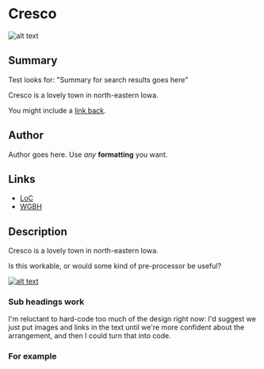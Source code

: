 # Cresco

![alt text](http://mlamedia01.wgbh.org/aapb/thumbnail/cpb-aacip_37-010p2nvv.jpg)

## Summary

Test looks for: "Summary for search results goes here"

Cresco is a lovely town in north-eastern Iowa.

You might include a [link back](/exhibits/midwest/iowa/cresco).

## Author

Author goes here. Use *any* **formatting** you want.

## Links

- [LoC](http://loc.gov)
- [WGBH](http://wgbh.org)

## Description

Cresco is a lovely town in north-eastern Iowa.

Is this workable, or would some kind of pre-processor be useful?

[![alt text](/thumbnails/cpb-aacip_37-31cjt2qs)](/catalog/cpb-aacip_37-31cjt2qs "item 1 summary")

### Sub headings work

I'm reluctant to hard-code too much of the design right now: 
I'd suggest we just put images and links in the text until we're more confident
about the arrangement, and then I could turn that into code.

### For example
